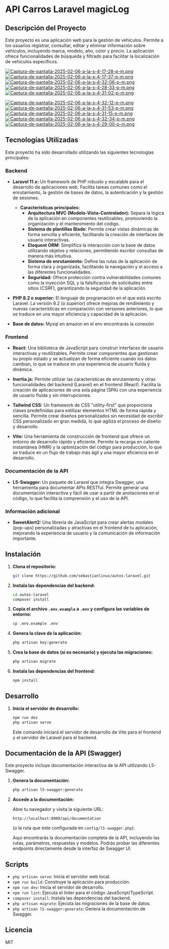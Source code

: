 # API Carros Laravel magicLog

## Descripción del Proyecto

Este proyecto es una aplicación web para la gestión de vehículos. Permite a los usuarios registrar, consultar, editar y eliminar información sobre vehículos, incluyendo marca, modelo, año, color y precio. La aplicación ofrece funcionalidades de búsqueda y filtrado para facilitar la localización de vehículos específicos.

[![Captura-de-pantalla-2025-02-06-a-la-s-4-17-28-p-m.png](https://i.postimg.cc/Nfb7rKXt/Captura-de-pantalla-2025-02-06-a-la-s-4-17-28-p-m.png)](https://postimg.cc/GH8sWhzg)
[![Captura-de-pantalla-2025-02-06-a-la-s-4-17-37-p-m.png](https://i.postimg.cc/rwmGGqGr/Captura-de-pantalla-2025-02-06-a-la-s-4-17-37-p-m.png)](https://postimg.cc/4mDhskSf)
[![Captura-de-pantalla-2025-02-06-a-la-s-4-32-06-p-m.png](https://i.postimg.cc/pdr0dDc3/Captura-de-pantalla-2025-02-06-a-la-s-4-32-06-p-m.png)](https://postimg.cc/f34720Nv)
[![Captura-de-pantalla-2025-02-06-a-la-s-4-28-33-p-m.png](https://i.postimg.cc/d326fnDZ/Captura-de-pantalla-2025-02-06-a-la-s-4-28-33-p-m.png)](https://postimg.cc/fSbYtccM)
[![Captura-de-pantalla-2025-02-06-a-la-s-4-31-02-p-m.png](https://i.postimg.cc/pLXC0fvy/Captura-de-pantalla-2025-02-06-a-la-s-4-31-02-p-m.png)](https://postimg.cc/9rKy0qrj)

[![Captura-de-pantalla-2025-02-06-a-la-s-4-32-12-p-m.png](https://i.postimg.cc/rpHfRKvs/Captura-de-pantalla-2025-02-06-a-la-s-4-32-12-p-m.png)](https://postimg.cc/WDMGQbpc)
[![Captura-de-pantalla-2025-02-06-a-la-s-4-31-53-p-m.png](https://i.postimg.cc/2SzcspQk/Captura-de-pantalla-2025-02-06-a-la-s-4-31-53-p-m.png)](https://postimg.cc/Tp4Jb4NF)
[![Captura-de-pantalla-2025-02-06-a-la-s-4-31-15-p-m.png](https://i.postimg.cc/15KMcWLL/Captura-de-pantalla-2025-02-06-a-la-s-4-31-15-p-m.png)](https://postimg.cc/RNNcvTCR)
[![Captura-de-pantalla-2025-02-06-a-la-s-4-32-34-p-m.png](https://i.postimg.cc/bw3C86gQ/Captura-de-pantalla-2025-02-06-a-la-s-4-32-34-p-m.png)](https://postimg.cc/75JMnnp6)
[![Captura-de-pantalla-2025-02-06-a-la-s-4-29-00-p-m.png](https://i.postimg.cc/RVmXtrb7/Captura-de-pantalla-2025-02-06-a-la-s-4-29-00-p-m.png)](https://postimg.cc/qgmsfFrq)


## Tecnologías Utilizadas

Este proyecto ha sido desarrollado utilizando las siguientes tecnologías principales:

### Backend

*   **Laravel 11.x:** Un framework de PHP robusto y escalable para el desarrollo de aplicaciones web. Facilita tareas comunes como el enrutamiento, la gestión de bases de datos, la autenticación y la gestión de sesiones.

    *   **Características principales:**
        *   **Arquitectura MVC (Modelo-Vista-Controlador):** Separa la lógica de la aplicación en componentes reutilizables, promoviendo la organización y el mantenimiento del código.
        *   **Sistema de plantillas Blade:** Permite crear vistas dinámicas de forma sencilla y eficiente, facilitando la creación de interfaces de usuario interactivas.
        *   **Eloquent ORM:** Simplifica la interacción con la base de datos utilizando objetos y relaciones, permitiendo escribir consultas de manera más intuitiva.
        *   **Sistema de enrutamiento:** Define las rutas de la aplicación de forma clara y organizada, facilitando la navegación y el acceso a las diferentes funcionalidades.
        *   **Seguridad:** Ofrece protección contra vulnerabilidades comunes como la inyección SQL y la falsificación de solicitudes entre sitios (CSRF), garantizando la seguridad de la aplicación.

*   **PHP 8.2 o superior:** El lenguaje de programación en el que está escrito Laravel. La versión 8.2 (o superior) ofrece mejoras de rendimiento y nuevas características en comparación con versiones anteriores, lo que se traduce en una mayor eficiencia y capacidad de la aplicación.

*   **Base de datos:** Mysql en amazon en el env encontrarás la conexión

### Frontend

*   **React:** Una biblioteca de JavaScript para construir interfaces de usuario interactivas y reutilizables. Permite crear componentes que gestionan su propio estado y se actualizan de forma eficiente cuando los datos cambian, lo que se traduce en una experiencia de usuario fluida y dinámica.

*   **Inertia.js:** Permite utilizar las características de enrutamiento y otras funcionalidades del backend (Laravel) en el frontend (React). Facilita la creación de aplicaciones de una sola página (SPA) con una experiencia de usuario fluida y sin interrupciones.

*   **Tailwind CSS:** Un framework de CSS "utility-first" que proporciona clases predefinidas para estilizar elementos HTML de forma rápida y sencilla. Permite crear diseños personalizados sin necesidad de escribir CSS personalizado en gran medida, lo que agiliza el proceso de diseño y desarrollo.

*   **Vite:** Una herramienta de construcción de frontend que ofrece un entorno de desarrollo rápido y eficiente. Permite la recarga en caliente instantánea (HMR) y la optimización del código para producción, lo que se traduce en un flujo de trabajo más ágil y una mayor eficiencia en el desarrollo.

### Documentación de la API

*   **L5-Swagger:** Un paquete de Laravel que integra Swagger, una herramienta para documentar APIs RESTful. Permite generar una documentación interactiva y fácil de usar a partir de anotaciones en el código, lo que facilita la comprensión y el uso de la API.

### Información adicional

*   **SweetAlert2:** Una librería de JavaScript para crear alertas modales (pop-ups) personalizadas y atractivas en el frontend de tu aplicación, mejorando la experiencia de usuario y la comunicación de información importante.

## Instalación

1.  **Clona el repositorio:**

    ```bash
    git clone https://github.com/sebastianlinux/autos-laravel.git
    ```

2.  **Instala las dependencias del backend:**

    ```bash
    cd autos-laravel
    composer install
    ```

3.  **Copia el archivo `.env.example` a `.env` y configura las variables de entorno:**

    ```bash
    cp .env.example .env
    ```

4.  **Genera la clave de la aplicación:**

    ```bash
    php artisan key:generate
    ```

5.  **Crea la base de datos (si es necesario) y ejecuta las migraciones:**

    ```bash
    php artisan migrate
    ```

6.  **Instala las dependencias del frontend:**

    ```bash
    npm install
    ```

## Desarrollo

1.  **Inicia el servidor de desarrollo:**

    ```bash
    npm run dev
    php artisan serve
    ```

    Este comando iniciará el servidor de desarrollo de Vite para el frontend y el servidor de Laravel para el backend.

## Documentación de la API (Swagger)

Este proyecto incluye documentación interactiva de la API utilizando L5-Swagger.

1.  **Genera la documentación:**

    ```bash
    php artisan l5-swagger:generate
    ```

2.  **Accede a la documentación:**

    Abre tu navegador y visita la siguiente URL:

    ```
    http://localhost:8000/api/documentation
    ```

    (o la ruta que este configurada en `config/l5-swagger.php`).

    Aquí encontrarás la documentación completa de la API, incluyendo las rutas, parámetros, respuestas y modelos.  Podrás probar las diferentes endpoints directamente desde la interfaz de Swagger UI.

## Scripts

*   `php artisan serve`: Inicia el servidor web local.
*   `npm run build`: Construye la aplicación para producción.
*   `npm run dev`: Inicia el servidor de desarrollo.
*   `npm run lint`: Ejecuta el linter para el código JavaScript/TypeScript.
*   `composer install`: Instala las dependencias del backend.
*   `php artisan migrate`: Ejecuta las migraciones de la base de datos.
*   `php artisan l5-swagger:generate`: Genera la documentación de Swagger.


## Licencia
MIT